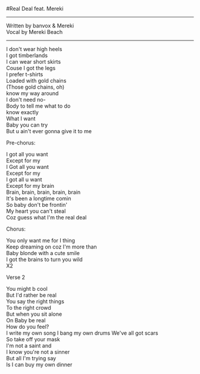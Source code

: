 #Real Deal feat. Mereki  
***
Written by banvox & Mereki  
Vocal by Mereki Beach  

***
I don't wear high heels  
I got timberlands  
I can wear short skirts  
Couse I got the legs  
I prefer t-shirts  
Loaded with gold chains  
(Those gold chains, oh)  
know my way around  
I don't need no-  
Body to tell me what to do  
know exactly  
What I want  
Baby you can try  
But u ain't ever gonna give it to me  

Pre-chorus:  

I got all you want  
Except for my  
I Got all you want  
Except for my  
I got all u want  
Except for my brain  
Brain, brain, brain, brain, brain  
It's been a longtime comin  
So baby don't be frontin'  
My heart you can't steal  
Coz guess what I'm the real deal  

Chorus:  

You only want me for I thing  
Keep dreaming on coz I'm more than  
Baby blonde with a cute smile  
I got the brains to turn you wild  
X2  

Verse 2  

You might b cool  
But I'd rather be real  
You say the right things  
To the right crowd  
But when you sit alone  
On Baby be real  
How do you feel?  
I write my own song
I bang my own drums
We've all got scars  
So take off your mask  
I'm not a saint and  
I know you're not a sinner  
But all I'm trying say  
Is I can buy my own dinner  

